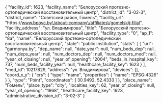 {
    "facility_id": 1623,
    "facility_name": "Белорусский протезно-ортопедический восстановительный центр",
    "district_id": "3-02-3",
    "district_name": "Советский район, Гомель",
    "facility_url": "https:\/\/www.bpovc.by\/about-company\/affiliates\/gomelskij-filial",
    "facility_address": "ул. Владимирова",
    "title": "Белорусский протезно-ортопедический восстановительный центр",
    "facility_type": "0",
    "ap_1": "8а",
    "name": "Белорусский протезно-ортопедический восстановительный центр",
    "state": "public institution",
    "stats": [
        {
            "url": "garmonya.by",
            "dep_name": null,
            "date_year": null,
            "num_beds_dep": null,
            "num_deps_year": null,
            "num_doctors_dep": null,
            "num_doctors_med": null,
            "year_of_closing": null,
            "year_of_opening": "2004",
            "beds_in_hospital_key": 737,
            "num_beds_facility_year": null,
            "healthcare_facility_key": 1623
        }
    ],
    "med_id": 10217829,
    "address": "ул. Владимирова",
    "devices": [],
    "coord_x_y": {
        "crs": {
            "type": "name",
            "properties": {
                "name": "EPSG:4326"
            }
        },
        "type": "Point",
        "coordinates": [
            30.9492,
            52.4333
        ]
    },
    "place_name": "Гомель",
    "place_type": "city",
    "localties_key": 62,
    "year_of_closing": null,
    "year_of_opening": "1968",
    "healthcare_facility_key": 1623,
    "administrative_division_id": "3-02-3"
}